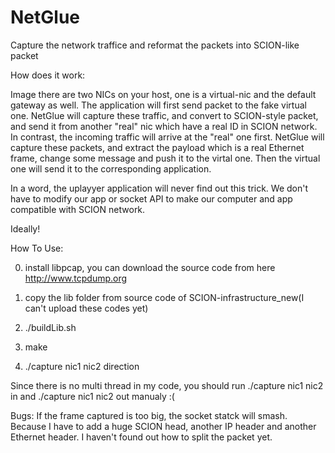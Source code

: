 NetGlue
=======
Capture the network traffice and reformat the packets into SCION-like packet

How does it work:

Image there are two NICs on your host, one is a virtual-nic and the default gateway as well. The application will first send packet to the fake virtual one. NetGlue will capture these traffic, and convert to SCION-style packet, and send it from another "real" nic which have a real ID in SCION network. In contrast, the incoming traffic will arrive at the "real" one first. NetGlue will capture these packets, and extract the payload which is a real Ethernet frame, change some message and push it to the virtal one. Then the virtual one will send it to the corresponding application.

In a word, the uplayyer application will never find out this trick. We don't have to modify our app or socket API to make our computer and app compatible with SCION network.

Ideally!

How To Use:

0. install libpcap, you can download the source code from here http://www.tcpdump.org

1. copy the lib folder from source code of SCION-infrastructure_new(I can't upload these codes yet)

2. ./buildLib.sh

3. make

4. ./capture nic1 nic2 direction

Since there is no multi thread in my code, you should run ./capture nic1 nic2 in and ./capture nic1 nic2 out manualy :(

Bugs: If the frame captured is too big, the socket statck will smash. Because I have to add a huge SCION head, another IP header and another Ethernet header. I haven't found out how to split the packet yet.
